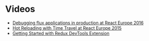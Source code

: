# Videos

- [Debugging flux applications in production at React Europe 2016](https://youtu.be/YU8jQ2HtqH4)
- [Hot Reloading with Time Travel at React Europe 2015](https://youtu.be/xsSnOQynTHs)
- [Getting Started with Redux DevTools Extension](https://egghead.io/lessons/javascript-getting-started-with-redux-dev-tools)
